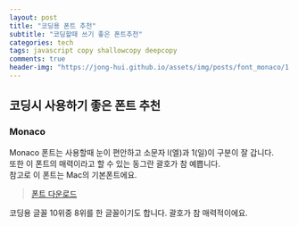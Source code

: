 ```yaml
---
layout: post
title: "코딩용 폰트 추천"
subtitle: "코딩할때 쓰기 좋은 폰트추천"
categories: tech
tags: javascript copy shallowcopy deepcopy
comments: true
header-img: "https://jong-hui.github.io/assets/img/posts/font_monaco/1.png"
---
```


## 코딩시 사용하기 좋은 폰트 추천

### Monaco

Monaco 폰트는 사용할때 눈이 편안하고 소문자 l(엘)과 1(일)이 구분이 잘 갑니다.  
또한 이 폰트의 매력이라고 할 수 있는 동그란 괄호가 참 예쁩니다.  
참고로 이 폰트는 Mac의 기본폰트에요.

> [폰트 다운로드](http://www.gringod.com/2006/11/01/new-version-of-monaco-font/)

코딩용 글꼴 10위중 8위를 한 글꼴이기도 합니다. 괄호가 참 매력적이에요.